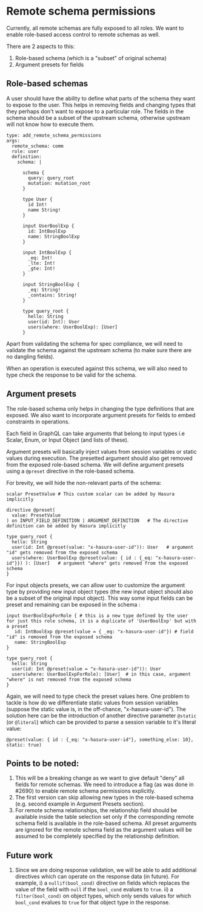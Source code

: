 # Remote schema permissions

Currently, all remote schemas are fully exposed to all roles. We want to enable role-based access control to remote schemas as well.

There are 2 aspects to this:

1. Role-based schema (which is a "subset" of original schema)
2. Argument presets for fields

## Role-based schemas

A user should have the ability to define what parts of the schema they want to expose to the user. This helps in removing fields and changing types that they perhaps don't want to expose to a particular role. The fields in the schema should be a subset of the upstream schema, otherwise upstream will not know how to execute them.

```
type: add_remote_schema_permissions
args:
  remote_schema: comm
  role: user
  definition:
    schema: |

      schema {
        query: query_root
        mutation: mutation_root
      }

      type User {
        id Int!
        name String!
      }

      input UserBoolExp {
        id: IntBoolExp
        name: StringBoolExp
      }

      input IntBoolExp {
        _eq: Int!
        _lte: Int!
        _gte: Int!
      }

      input StringBoolExp {
        _eq: String!
        _contains: String!
      }

      type query_root {
        hello: String
        user(id: Int): User
        users(where: UserBoolExp): [User]
      }
```

Apart from validating the schema for spec compliance, we will need to validate the schema against the upstream schema (to make sure there are no dangling fields).

When an operation is executed against this schema, we will also need to type check the response to be valid for the schema.

## Argument presets

The role-based schema only helps in changing the type definitions that are exposed. We also want to incorporate argument presets for fields to embed constraints in operations.

Each field in GraphQL can take arguments that belong to input types i.e Scalar, Enum, or Input Object (and lists of these).

Argument presets will basically inject values from session variables or static values during execution. The presetted argument should also get removed from the exposed role-based schema. We will define argument presets using a `@preset` directive in the role-based schema.

For brevity, we will hide the non-relevant parts of the schema:

```
scalar PresetValue # This custom scalar can be added by Hasura implicitly

directive @preset(
  value: PresetValue
) on INPUT_FIELD_DEFINITION | ARGUMENT_DEFINITION   # The directive definition can be added by Hasura implicitly

type query_root {
  hello: String
  user(id: Int @preset(value: "x-hasura-user-id")): User   # argument "id" gets removed from the exposed schema
  users(where: UserBoolExp @preset(value: { id : {_eq: "x-hasura-user-id"}}) ): [User]   # argument "where" gets removed from the exposed schema
}
```

For input objects presets, we can allow user to customize the argument type by providing new input object types (the new input object should also be a subset of the original input object). This way some input fields can be preset and remaining can be exposed in the schema :

```
input UserBoolExpForRole { # this is a new type defined by the user for just this role schema, it is a duplicate of 'UserBoolExp' but with a preset
   id: IntBoolExp @preset(value = { _eq: "x-hasura-user-id"}) # field "id" is removed from the exposed schema
   name: StringBoolExp
}

type query_root {
  hello: String
  user(id: Int @preset(value = "x-hasura-user-id")): User
  users(where: UserBoolExpForRole): [User]  # in this case, argument "where" is not removed from the exposed schema
}
```

Again, we will need to type check the preset values here. One problem to tackle is how do we differentiate static values from session variables (suppose the static value is, in the off-chance, "x-hasura-user-id"). The solution here can be the introduction of another directive parameter `@static` (or `@literal`) which can be provided to parse a session variable to it's literal value:

```
@preset(value: { id : {_eq: "x-hasura-user-id"}, something_else: 10}, static: true)
```

## Points to be noted:

1. This will be a breaking change as we want to give default "deny" all fields for remote schemas. We need to introduce a flag (as was done in #2690) to enable remote schema permissions explicitly.
2. The first version can skip allowing new types in the role-based schema (e.g. second example in Argument Presets section).
3. For remote schema relationships, the relationship field should be available inside the table selection set only if the corresponding remote schema field is available in the role-based schema. All preset arguments are ignored for the remote schema field as the argument values will be assumed to be completely specified by the relationship definition.

## Future work

1. Since we are doing response validation, we will be able to add additional directives which can operate on the response data (in future). For example, i) a `nullif(bool_cond)` directive on fields which replaces the value of the field with `null` if the `bool_cond` evalues to `true`. ii) a `filter(bool_cond)` on object types, which only sends values for which `bool_cond` evalues to `true` for that object type in the response.
